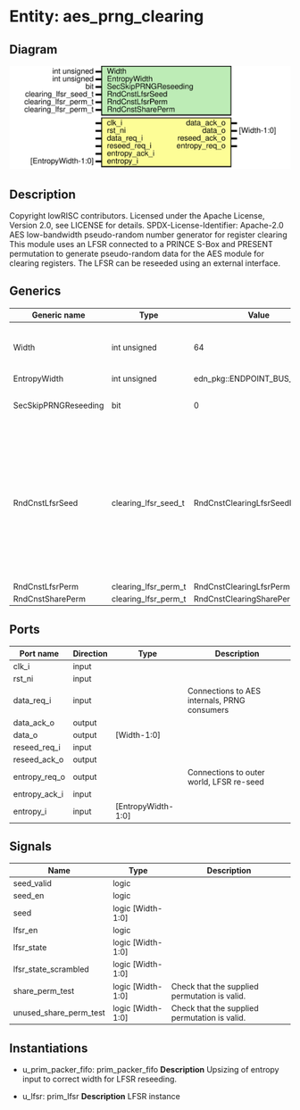 # Entity: aes_prng_clearing

## Diagram

![Diagram](aes_prng_clearing.svg "Diagram")
## Description

Copyright lowRISC contributors.
 Licensed under the Apache License, Version 2.0, see LICENSE for details.
 SPDX-License-Identifier: Apache-2.0
 AES low-bandwidth pseudo-random number generator for register clearing
 This module uses an LFSR connected to a PRINCE S-Box and PRESENT permutation to generate
 pseudo-random data for the AES module for clearing registers. The LFSR can be reseeded
 using an external interface.
 
## Generics

| Generic name         | Type                 | Value                           | Description                                                                                                                                                  |
| -------------------- | -------------------- | ------------------------------- | ------------------------------------------------------------------------------------------------------------------------------------------------------------ |
| Width                | int unsigned         | 64                              | At the moment we just support a width of 64.                                                                                                                 |
| EntropyWidth         | int unsigned         | edn_pkg::ENDPOINT_BUS_WIDTH     |                                                                                                                                                              |
| SecSkipPRNGReseeding | bit                  | 0                               | The current SCA setup doesn't provide                                                                                                                        |
| RndCnstLfsrSeed      | clearing_lfsr_seed_t | RndCnstClearingLfsrSeedDefault  | sufficient resources to implement the infrastructure required for PRNG reseeding. To enable SCA resistance evaluations, we need to skip reseeding requests.  |
| RndCnstLfsrPerm      | clearing_lfsr_perm_t | RndCnstClearingLfsrPermDefault  |                                                                                                                                                              |
| RndCnstSharePerm     | clearing_lfsr_perm_t | RndCnstClearingSharePermDefault |                                                                                                                                                              |
## Ports

| Port name     | Direction | Type               | Description                                  |
| ------------- | --------- | ------------------ | -------------------------------------------- |
| clk_i         | input     |                    |                                              |
| rst_ni        | input     |                    |                                              |
| data_req_i    | input     |                    | Connections to AES internals, PRNG consumers |
| data_ack_o    | output    |                    |                                              |
| data_o        | output    | [Width-1:0]        |                                              |
| reseed_req_i  | input     |                    |                                              |
| reseed_ack_o  | output    |                    |                                              |
| entropy_req_o | output    |                    | Connections to outer world, LFSR re-seed     |
| entropy_ack_i | input     |                    |                                              |
| entropy_i     | input     | [EntropyWidth-1:0] |                                              |
## Signals

| Name                   | Type              | Description                                    |
| ---------------------- | ----------------- | ---------------------------------------------- |
| seed_valid             | logic             |                                                |
| seed_en                | logic             |                                                |
| seed                   | logic [Width-1:0] |                                                |
| lfsr_en                | logic             |                                                |
| lfsr_state             | logic [Width-1:0] |                                                |
| lfsr_state_scrambled   | logic [Width-1:0] |                                                |
| share_perm_test        | logic [Width-1:0] | Check that the supplied permutation is valid.  |
| unused_share_perm_test | logic [Width-1:0] | Check that the supplied permutation is valid.  |
## Instantiations

- u_prim_packer_fifo: prim_packer_fifo
**Description**
Upsizing of entropy input to correct width for LFSR reseeding.

- u_lfsr: prim_lfsr
**Description**
LFSR instance

